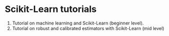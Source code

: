 # Scikit-Learn tutorials

1. Tutorial on machine learning and Scikit-Learn (beginner level).
2. Tutorial on robust and calibrated estimators with Scikit-Learn (mid level)


